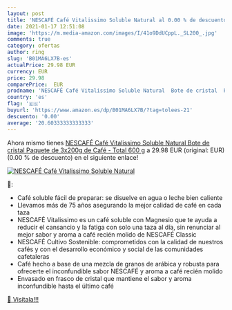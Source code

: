 ```yaml
---
layout: post
title: 'NESCAFÉ Café Vitalissimo Soluble Natural al 0.00 % de descuento'
date: 2021-01-17 12:51:08
image: 'https://m.media-amazon.com/images/I/41o9DdUCppL._SL200_.jpg'
comments: true
category: ofertas
author: ring
slug: 'B01MA6LX7B-es'
actualPrice: 29.98 EUR
currency: EUR
price: 29.98
comparePrice:  EUR
prodname: 'NESCAFÉ Café Vitalissimo Soluble Natural  Bote de cristal  Paquete de 3x200g de Café - Total 600 g'
country: 'es'
flag: '🇪🇸'
buyurl: 'https://www.amazon.es/dp/B01MA6LX7B/?tag=tolees-21'
descuento: '0.00'
average: '20.60333333333333'
---
```


Ahora mismo tienes [NESCAFÉ Café Vitalissimo Soluble Natural  Bote de cristal  Paquete de 3x200g de Café - Total 600 g](https://www.amazon.es/dp/B01MA6LX7B/?tag=tolees-21) a 29.98 EUR (original:  EUR) (0.00 %  de descuento) en el siguiente enlace!

[![NESCAFÉ Café Vitalissimo Soluble Natural](https://m.media-amazon.com/images/I/41o9DdUCppL._SL200_.jpg)](https://www.amazon.es/dp/B01MA6LX7B/?tag=tolees-21)

🔎:

- Café soluble fácil de preparar: se disuelve en agua o leche bien caliente
- Llevamos más de 75 años asegurando la mejor calidad de café en cada taza
- NESCAFÉ Vitalissimo es un café soluble con Magnesio que te ayuda a reducir el cansancio y la fatiga con solo una taza al día, sin renunciar al mejor sabor y aroma a café recién molido de NESCAFÉ Classic
- NESCAFÉ Cultivo Sostenible: comprometidos con la calidad de nuestros cafés y con el desarrollo económico y social de las comunidades cafetaleras
- Café hecho a base de una mezcla de granos de arábica y robusta para ofrecerte el inconfundible sabor NESCAFÉ y aroma a café recién molido
- Envasado en frasco de cristal que mantiene el sabor y aroma inconfundible hasta el último café

[🛒 Visítala!!!](https://www.amazon.es/dp/B01MA6LX7B/?tag=tolees-21)

